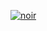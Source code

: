 [![noir](https://github-readme-stats.vercel.app/api/top-langs/?username=noirdevelopment&langs_count=9)](https://github.com/anuraghazra/github-readme-stats)
